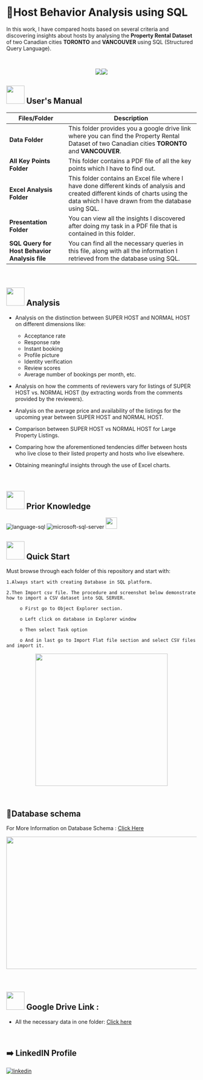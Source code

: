 # :hotel:Host Behavior Analysis using SQL

In this work, I have compared hosts based on several criteria and discovering insights about hosts by analysing the **Property Rental Dataset** of two Canadian cities **TORONTO** and **VANCOUVER** using SQL (Structured Query Language). 

<br>
<p align="center"><a><img src="https://user-images.githubusercontent.com/106439762/181936448-9314e858-4251-46d6-b4d1-35a4c29e9c19.svg"><img src="https://user-images.githubusercontent.com/106439762/181936483-50475e86-bcf1-4169-994c-6476dc2e5edb.svg"></a></p>


##  <img src="https://user-images.githubusercontent.com/106439762/181935629-b3c47bd3-77fb-4431-a11c-ff8ba0942b63.gif" width="48" height="48"> **User's Manual**

| Files/Folder| Description |
| ------------- | ------------- |
| **Data Folder** | This folder provides you a google drive link where you can find the Property Rental Dataset of two Canadian cities **TORONTO** and **VANCOUVER**. |
| **All Key Points Folder** | This folder contains a PDF file of all the key points which I have to find out.|
| **Excel Analysis Folder**  | This folder contains an Excel file where I have done different kinds of analysis and created different kinds of charts using the data which I have drawn from the database using SQL. |
| **Presentation Folder**  | You can view all the insights I discovered after doing my task in a PDF file that is contained in this folder.  |
| **SQL Query for Host Behavior Analysis file**  | You can find all the necessary queries in this file, along with all the information I retrieved from the database using SQL. |

<br>

##  <img src=https://user-images.githubusercontent.com/106439762/178428775-03d67679-9aa4-4b08-91e9-6eb6ed8faf66.gif  width="48" height="48"> **Analysis**


- Analysis on the distinction between SUPER HOST and NORMAL HOST on different dimensions like:  
    - Acceptance rate
    - Response rate 
    - Instant booking
    - Profile picture
    - Identity verification
    - Review scores 
    - Average number of bookings per month, etc.

- Analysis on how the comments of reviewers vary for listings of SUPER HOST vs. NORMAL HOST (by extracting words from the comments provided by the reviewers).

- Analysis on the average price and availability of the listings for the upcoming year between SUPER HOST and NORMAL HOST.

- Comparison between SUPER HOST vs NORMAL HOST for Large Property Listings.

- Comparing how the aforementioned tendencies differ between hosts who live close to their listed property and hosts who live elsewhere. 

- Obtaining meaningful insights through the use of Excel charts.

<br>

##  <img src=https://user-images.githubusercontent.com/106439762/178803205-47a08ce7-2187-4f96-b301-a2b68690619a.gif width="48" height="48" > **Prior Knowledge**
![language-sql](https://user-images.githubusercontent.com/106439762/181936585-d44c5f7c-2a7b-4d35-ad8a-61dcbded1a5e.svg)
![microsoft-sql-server](https://user-images.githubusercontent.com/106439762/181936612-f96e085e-2d4b-4bc0-8347-1f3e0a894395.svg)
<img height = "30" src = "https://img.shields.io/badge/MS-EXCEL-%3CGREEN%3E">





## <img src="https://user-images.githubusercontent.com/106439762/181937125-2a4b22a3-f8a9-4226-bbd3-df972f9dbbc4.gif" width="48" height="48" > Quick Start

Must browse through each folder of this repository and start with:

    1.Always start with creating Database in SQL platform.
    
    2.Then Import csv file. The procedure and screenshot below demonstrate how to import a CSV dataset into SQL SERVER. 
    
         o First go to Object Explorer section.
         
         o Left click on database in Explorer window 
         
         o Then select Task option 
         
         o And in last go to Import Flat file section and select CSV files and import it.

<p align="center"><img src="https://user-images.githubusercontent.com/79499162/186135900-396bd0f0-48ae-4b99-9367-5032a0ba52dc.png" width="350" height="350"></p>

<br>

## :page_with_curl:Database schema

For More Information on Database Schema :  [ Click Here ](https://docs.google.com/spreadsheets/d/1TwB7Rho6iG_yEVEQuH0i200iPCVwVSHg/edit?usp=sharing&ouid=105757847331519969179&rtpof=true&sd=true)

<p align="center"><img src="https://user-images.githubusercontent.com/79499162/182786244-11dd6893-63c6-4ee4-baeb-350cb7d02fd7.png" width="550" height="350"></p>


<br>

## <img src=https://user-images.githubusercontent.com/106439762/178810087-8f7f8272-0cb8-40cb-a14c-be475569cf7d.gif width="48" height="48"> Google Drive Link :

- All the necessary data in one folder: [Click here](https://drive.google.com/drive/folders/1Iv5A09M8N011S4VIgDzCMX8QAl1aLlTV?usp=sharing)

<br>


##  :arrow_right: LinkedIN Profile

[![linkedin](https://img.shields.io/badge/linkedin-0A66C2?style=for-the-badge&logo=linkedin&logoColor=white)](https://www.linkedin.com/in/dipanjan-maity/)










